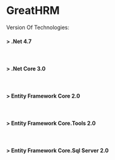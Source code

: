 # GreatHRM

Version Of Technologies:<br/>

<h4>> .Net 4.7</h4><br/>
<h4>> .Net Core 3.0</h4><br/>
<h4>> Entity Framework Core 2.0</h4><br/>
<h4>> Entity Framework Core.Tools 2.0</h4><br/>
<h4>> Entity Framework Core.Sql Server 2.0</h4><br/>
